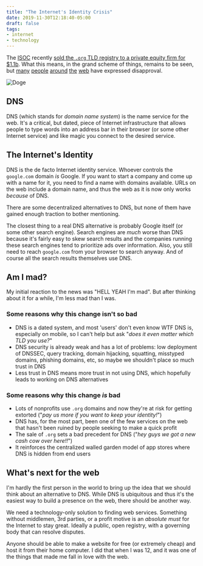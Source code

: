```yaml
---
title: "The Internet's Identity Crisis"
date: 2019-11-30T12:18:40-05:00
draft: false
tags:
- internet
- technology
---
```


The [ISOC](https://en.wikipedia.org/wiki/Internet_Society) recently [sold the `.org` TLD registry to a private equity firm for $1.1b](https://www.keypointsabout.org/blog/advancing-the-internet-societys-mission-into-the-future). What this means, in the grand scheme of things, remains to be seen, but [many](https://savedotorg.org/) [people](https://blogs.harvard.edu/sj/2019/11/23/a-tale-of-icann-and-regulatory-capture-the-dot-org-heist/) [around](https://domainnamewire.com/wp-content/ICA-Letter-to-ICANN-Board-of-Directors-November-15-2019.pdf) [the](https://www.theregister.co.uk/2019/11/20/org_registry_sale_shambles/) [web](https://www.vice.com/en_us/article/59nvjd/private-equity-is-going-to-ruin-the-org-domain-system-and-screw-nonprofits) have expressed disapproval.

![Doge](cover.jpg "Doge contemplating the Internet, and squirrels")

## DNS

DNS (which stands for _domain name system_) is the name service for the web. It's a critical, but dated, piece of Internet infrastructure that allows people to type words into an address bar in their browser (or some other Internet service) and like magic you connect to the desired service.

## The Internet's Identity

DNS is the de facto Internet identity service. Whoever controls the `google.com` domain _is_ Google. If you want to start a company and come up with a name for it, you need to find a name with domains available. URLs on the web include a domain name, and thus the web as it is now only works _because_ of DNS.

There are some decentralized alternatives to DNS, but none of them have gained enough traction to bother mentioning.

The closest thing to a real DNS alternative is probably Google itself (or some other search engine). Search engines are _much_ worse than DNS because it's fairly easy to skew search results and the companies running these search engines tend to prioritize ads over information. Also, you still need to reach `google.com` from your browser to search anyway. And of course all the search results themselves use DNS.

## Am I mad?

My initial reaction to the news was "HELL YEAH I'm mad". But after thinking about it for a while, I'm less mad than I was.

### Some reasons why this change isn't so bad

- DNS is a dated system, and most 'users' don't even know WTF DNS is, especially on mobile, so I can't help but ask "_does it even matter which TLD you use?_"
- DNS security is already weak and has a lot of problems: low deployment of DNSSEC, query tracking, domain hijacking, squatting, misstyped domains, phishing domains, etc, so maybe we shouldn't place so much trust in DNS
- Less trust in DNS means more trust in not using DNS, which hopefully leads to working on DNS alternatives

### Some reasons why this change _is_ bad

- Lots of nonprofits use `.org` domains and now they're at risk for getting extorted ("_pay us more if you want to keep your identity!_")
- DNS has, for the most part, been one of the few services on the web that hasn't been ruined by people seeking to make a quick profit
- The sale of `.org` sets a bad precedent for DNS ("_hey guys we got a new cash cow over here!!_")
- It reinforces the centralized walled garden model of app stores where DNS is hidden from end users

## What's next for the web

I'm hardly the first person in the world to bring up the idea that we should think about an alternative to DNS. While DNS is ubiquitous and thus it's the easiest way to build a presence on the web, there should be another way.

We need a technology-only solution to finding web services. Something without middlemen, 3rd parties, or a profit motive is an _absolute must_ for the Internet to stay great. Ideally a public, open registry, with a governing body that can resolve disputes.

Anyone should be able to make a website for free (or extremely cheap) and host it from their home computer. I did that when I was 12, and it was one of the things that made me fall in love with the web.
